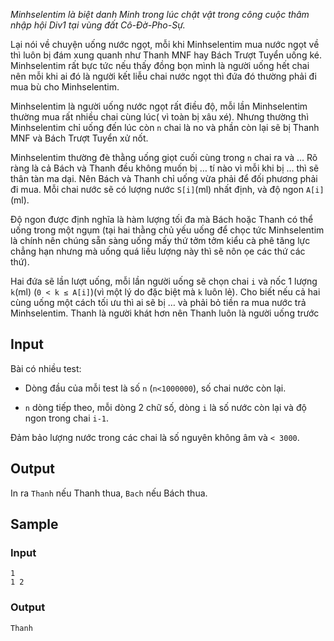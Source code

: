 *Minhselentim là biệt danh Minh trong lúc chật vật trong công cuộc thâm nhập hội Div1 tại vùng đất Cô-Đờ-Pho-Sự.*

Lại nói về chuyện uống nước ngọt, mỗi khi Minhselentim mua nước ngọt về thì luôn bị đám xung quanh như Thanh MNF hay Bách Trượt Tuyển uống ké. Minhselentim rất bực tức nếu thấy đồng bọn mình là người uống hết chai nên mỗi khi ai đó là người kết liễu chai nước ngọt thì đứa đó thường phải đi mua bù cho Minhselentim.

Minhselentim là người uống nước ngọt rất điều độ, mỗi lần Minhselentim thường mua rất nhiều chai cùng lúc( vì toàn bị xâu xé). Nhưng thường thì Minhselentim chỉ uống đến lúc còn `n` chai là no và phần còn lại sẽ bị Thanh MNF và Bách Trượt Tuyển xử nốt.

Minhselentim thường đè thằng uống giọt cuối cùng trong `n` chai ra và … Rõ ràng là cả Bách và Thanh đều không muốn bị … tí nào vì mỗi khi bị … thì sẽ thân tàn ma dại. Nên Bách và Thanh chỉ uống vừa phải để đối phương phải đi mua. Mỗi chai nước sẽ có lượng nước `S[i]`(ml) nhất định, và độ ngon `A[i]`(ml).

Độ ngon được định nghĩa là hàm lượng tối đa mà Bách hoặc Thanh có thể uống trong một ngụm (tại hai thằng chủ yếu uống để chọc tức Minhselentim là chính nên chúng sẵn sàng uống mấy thứ tởm tởm kiểu cà phê tăng lực chẳng hạn nhưng mà uống quá liều lượng này thì sẽ nôn ọe các thứ các thứ).

Hai đứa sẽ lần lượt uống, mỗi lần người uống sẽ chọn chai `i` và nốc 1 lượng `k`(ml) (`0 < k ≤ A[i]`)(vì một lý do đặc biệt mà `k` luôn lẻ). Cho biết nếu cả hai cùng uống một cách tối ưu thì ai sẽ bị … và phải bỏ tiền ra mua nước trả Minhselentim. Thanh là người khát hơn nên Thanh luôn là người uống trước

## Input

Bài có nhiều test:

 - Dòng đầu của mỗi test là số `n` (`n<1000000`), số chai nước còn lại.

 - `n` dòng tiếp theo, mỗi dòng 2 chữ số, dòng `i` là số nước còn lại và độ ngon trong chai `i-1`.

Đảm bảo lượng nước trong các chai là số nguyên không âm và `< 3000`.

## Output

In ra `Thanh` nếu Thanh thua, `Bach` nếu Bách thua. 

## Sample

### Input
```
1
1 2
```

### Output
```
Thanh
```
